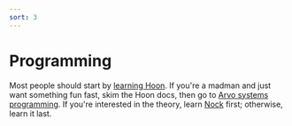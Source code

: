 ```yaml
---
sort: 3
---
```


# Programming

Most people should start by [learning Hoon](programming/hoon).  If you're a
madman and just want something fun fast, skim the Hoon docs, then go to [Arvo
systems programming](programming/arvo/system).  If you're interested in the
theory, learn [Nock](programming/nock) first; otherwise, learn it last.

<kids/>
